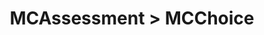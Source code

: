 ---
title: MCAssessment > MCChoice
redirect_to: "/releases/v6.0.0/developers/obo_nodes/mc_choice"
---
